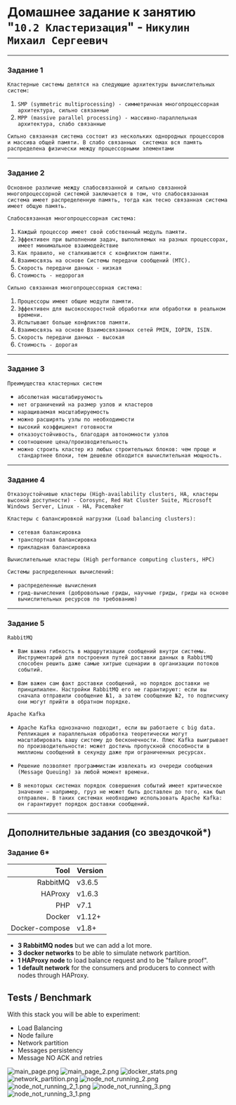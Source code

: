 # Домашнее задание к занятию "`10.2 Кластеризация`" - `Никулин Михаил Сергеевич`



---

### Задание 1

`Кластерные системы делятся на следующие архитектуры вычислительных систем:`

1. `SMP (symmetric multiprocessing) - симметричная многопроцессорная архитектура, сильно связанные`
2. `MPP (massive parallel processing) - массивно-параллельная архитектура, слабо связанные`

`Сильно связанная система состоит из нескольких однородных процессоров и массива общей памяти. В слабо связанных 
системах вся память распределена физически между процессорными элементами`


---

### Задание 2

`Основное различие между слабосвязанной и сильно связанной многопроцессорной системой заключается в том, что слабосвязанная система имеет распределенную память, тогда как тесно связанная система имеет общую память. `

`Слабосвязанная многопроцессорная система:`
1. `Каждый процессор имеет свой собственный модуль памяти.`
2. `Эффективен при выполнении задач, выполняемых на разных процессорах, имеет минимальное взаимодействие`
3. `Как правило, не сталкиваются с конфликтом памяти.`
4. `Взаимосвязь на основе Системы передачи сообщений (МТС).`
5. `Скорость передачи данных - низкая`
6. `Стоимость - недорогая`

`Сильно связанная многопроцессорная система:`
1. `Процессоры имеют общие модули памяти.`
2. `Эффективен для высокоскоростной обработки или обработки в реальном времени.`
3. `Испытывают больше конфликтов памяти.`
4. `Взаимосвязь на основе Взаимосвязанных сетей PMIN, IOPIN, ISIN.`
5. `Скорость передачи данных - высокая`
6. `Стоимость - дорогая`



---

### Задание 3

`Преимущества кластерных систем`

* `абсолютная масштабируемость`
* `нет ограничений на размер узлов и кластеров`
* `наращиваемая масштабируемость`
* `можно расширять узлы по необходимости`
* `высокий коэффициент готовности`
* `отказоустойчивость, благодаря автономности узлов`
* `соотношение цена/производительность`
* `можно строить кластер из любых строительных блоков: чем
проще и стандартнее блоки, тем дешевле обходится
вычислительная мощность.`


---

### Задание 4

`Отказоустойчивые кластеры (High-availability clusters, HA,
кластеры высокой доступности) - Corosync, Red Hat Cluster Suite, Microsoft Windows Server, Linux - HA, Pacemaker`

`Кластеры с балансировкой нагрузки (Load balancing clusters):`

- `сетевая балансировка`
- `транспортная балансировка`
- `прикладная балансировка`

`Вычислительные кластеры (High performance computing
clusters, HPC)`

`Системы распределенных вычислений:`

- `распределенные вычисления`
- `грид-вычисления (добровольные гриды, научные гриды, гриды на основе вычислительных ресурсов по требованию)`


---

### Задание 5

`RabbitMQ`

- `Вам важна гибкость в маршрутизации сообщений внутри системы. Инструментарий для построения путей доставки данных в RabbitMQ способен решить даже самые хитрые сценарии в организации потоков событий.`

- `Вам важен сам факт доставки сообщений, но порядок доставки не принципиален. Настройки RabbitMQ его не гарантируют: если вы сначала отправили сообщение №1, а затем сообщение №2, то подписчику они могут прийти в обратном порядке.`

`Apache Kafka`

- `Apache Kafka однозначно подходит, если вы работаете с big data. Репликация и параллельная обработка теоретически могут масштабировать вашу систему до бесконечности. Плюс Kafka выигрывает по производительности: может достичь пропускной способности в миллионы сообщений в секунду даже при ограниченных ресурсах.`

- `Решение позволяет программистам извлекать из очереди сообщения (Message Queuing) за любой момент времени.`

- `В некоторых системах порядок совершения событий имеет критическое значение — например, груз не может быть доставлен до того, как был отправлен. В таких системах необходимо использовать Apache Kafka: он гарантирует порядок доставки сообщений.`

---
## Дополнительные задания (со звездочкой*)


### Задание 6*

| Tool        | Version |
| -------------: |:-----|
| RabbitMQ      | v3.6.5 |
| HAProxy      | v1.6.3 |
| PHP | v7.1 |
| Docker | v1.12+ |
| Docker-compose | v1.8+ |


 * **3 RabbitMQ nodes** but we can add a lot more.
 * **3 docker networks** to be able to simulate network partition.
 * **1 HAProxy node** to load balance request and to be "failure proof".
 * **1 default network** for the consumers and producers to connect with nodes through HAProxy.

## Tests / Benchmark

With this stack you will be able to experiment:

* Load Balancing
* Node failure
* Network partition
* Messages persistency
* Message NO ACK and retries

![main_page.png](img%2Fmain_page.png)
![main_page_2.png](img%2Fmain_page_2.png)
![docker_stats.png](img%2Fdocker_stats.png)
![network_partition.png](img%2Fnetwork_partition.png)
![node_not_running_2.png](img%2Fnode_not_running_2.png)
![node_not_running_2_1.png](img%2Fnode_not_running_2_1.png)
![node_not_running_3.png](img%2Fnode_not_running_3.png)
![node_not_running_3_1.png](img%2Fnode_not_running_3_1.png)
